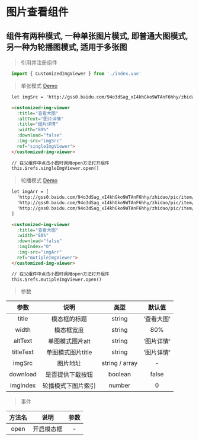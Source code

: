 # 图片查看组件

## 组件有两种模式, 一种单张图片模式, 即普通大图模式, 另一种为轮播图模式, 适用于多张图

> 引用并注册组件

``` javascript
  import { CustomizedImgViewer } from './index.vue'
```

> 单张模式 [Demo](https://codepen.io/zhengqingfeng/pen/KLyJNg)

``` html
  let imgSrc = 'http://gss0.baidu.com/94o3dSag_xI4khGko9WTAnF6hhy/zhidao/pic/item/3b87e950352ac65cf0422d54f9f2b21193138a56.jpg'

  <customized-img-viewer
    :title="查看大图"
    :altText="图片详情"
    :title="图片详情"
    :width="80%"
    :download="false"
    :img-src="imgSrc"
    ref="singleImgViewer">
  </customized-img-viewer>
  
  // 在父组件中点击小图时调用open方法打开组件
  this.$refs.singleImgViewer.open()

```

> 轮播模式 [Demo](https://codepen.io/zhengqingfeng/pen/pmdGxr)

``` html
  let imgArr = [
    'http://gss0.baidu.com/94o3dSag_xI4khGko9WTAnF6hhy/zhidao/pic/item/3b87e950352ac65cf0422d54f9f2b21193138a56.jpg',
    'http://gss0.baidu.com/94o3dSag_xI4khGko9WTAnF6hhy/zhidao/pic/item/3b87e950352ac65cf0422d54f9f2b21193138a56.jpg',
    'http://gss0.baidu.com/94o3dSag_xI4khGko9WTAnF6hhy/zhidao/pic/item/3b87e950352ac65cf0422d54f9f2b21193138a56.jpg'
  ]

  <customized-img-viewer
    :title="查看大图"
    :width="80%"
    :download="false"
    :imgIndex="0"
    :img-src="imgArr"
    ref="mutipleImgViewer">
  </customized-img-viewer>

  // 在父组件中点击小图时调用open方法打开组件
  this.$refs.mutipleImgViewer.open()
```

> 参数

| 参数 | 说明 | 类型 | 默认值 |
| :--: | :--: | :--: | :--: |
| title | 模态框的标题 | string | '查看大图' |
| width | 模态框宽度 | string | 80% |
| altText | 单图模式图片alt | string | '图片详情' |
| titleText | 单图模式图片title | string | '图片详情' |
| imgSrc | 图片地址 | string / array | - |
| download | 是否提供下载按钮 | boolean | false |
| imgIndex | 轮播模式下图片索引 | number | 0 |

> 事件

| 方法名 | 说明 | 参数 |
| :--: | :--: | :--: |
| open | 开启模态框 | - |
